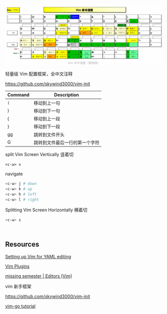 ![vim-command-lookup](assets/vim-command-lookup.jpg)

轻量级 Vim 配置框架，全中文注释

https://github.com/skywind3000/vim-init



| Command | Description                    |
| ------- | ------------------------------ |
| `(`     | 移动到上一句                   |
| )       | 移动到下一句                   |
| {       | 移动到上一段                   |
| }       | 移动到下一段                   |
| gg      | 跳转到文件开头                 |
| G       | 跳转到文件最后一行的第一个字符 |





split Vim Screen Vertically 竖着切

```
<c-w> v
```

navigate 

```sh
<c-w> j # down
<c-w> k # up
<c-w> h # left
<c-w> l # right
```

Splitting Vim Screen Horizontally 横着切

```sh
<c-w> s
```



```sh

```



```sh

```









































































## Resources

[Setting up Vim for YAML editing](https://www.arthurkoziel.com/setting-up-vim-for-yaml/)

[Vim Plugins](https://hackingcpp.com/dev/vim_plugins.html)

[missing semester | Editors (Vim)](https://missing.csail.mit.edu/2020/editors/)

vim 新手框架

https://github.com/skywind3000/vim-init



[vim-go tutorial](https://github.com/fatih/vim-go/wiki/Tutorial)
